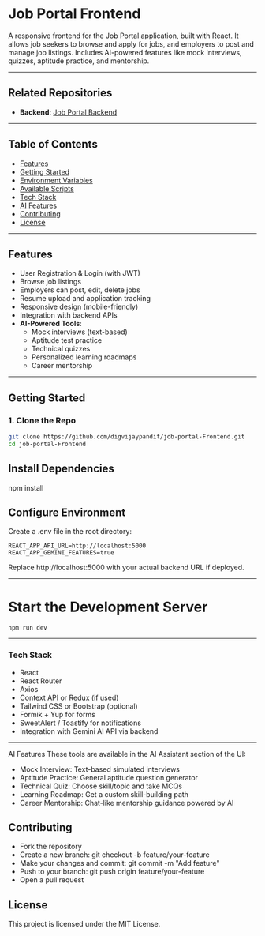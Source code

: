 # Job Portal Frontend

A responsive frontend for the Job Portal application, built with React. It allows job seekers to browse and apply for jobs, and employers to post and manage job listings. Includes AI-powered features like mock interviews, quizzes, aptitude practice, and mentorship.

---

## Related Repositories
- **Backend**: [Job Portal Backend](https://github.com/digvijaypandit/job-portal-Backend)

---

## Table of Contents
- [Features](#features)  
- [Getting Started](#getting-started)  
- [Environment Variables](#environment-variables)  
- [Available Scripts](#available-scripts)  
- [Tech Stack](#tech-stack)  
- [AI Features](#ai-features)  
- [Contributing](#contributing)  
- [License](#license)

---

## Features
- User Registration & Login (with JWT)
- Browse job listings
- Employers can post, edit, delete jobs
- Resume upload and application tracking
- Responsive design (mobile-friendly)
- Integration with backend APIs
- **AI-Powered Tools**:
  - Mock interviews (text-based)
  - Aptitude test practice
  - Technical quizzes
  - Personalized learning roadmaps
  - Career mentorship

---

## Getting Started

### 1. Clone the Repo

```bash
git clone https://github.com/digvijaypandit/job-portal-Frontend.git
cd job-portal-Frontend
```
## Install Dependencies
npm install

## Configure Environment
Create a .env file in the root directory:
```
REACT_APP_API_URL=http://localhost:5000
REACT_APP_GEMINI_FEATURES=true
```
Replace http://localhost:5000 with your actual backend URL if deployed.

---
# Start the Development Server
```
npm run dev
```
---
###  Tech Stack
- React
- React Router
- Axios
- Context API or Redux (if used)
- Tailwind CSS or Bootstrap (optional)
- Formik + Yup for forms
- SweetAlert / Toastify for notifications
- Integration with Gemini AI API via backend

---
AI Features
These tools are available in the AI Assistant section of the UI:
 - Mock Interview: Text-based simulated interviews
 - Aptitude Practice: General aptitude question generator
 - Technical Quiz: Choose skill/topic and take MCQs
 - Learning Roadmap: Get a custom skill-building path
 - Career Mentorship: Chat-like mentorship guidance powered by AI

## Contributing
- Fork the repository
- Create a new branch: git checkout -b feature/your-feature
- Make your changes and commit: git commit -m "Add feature"
- Push to your branch: git push origin feature/your-feature
- Open a pull request

## License
This project is licensed under the MIT License.
